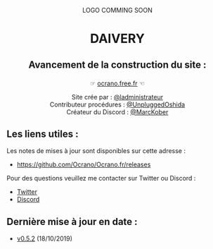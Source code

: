 <p align="center">
    LOGO COMMING SOON
</p>
<div align="center" ><h1 size="50px"  >DAIVERY  

## Avancement de la construction du site :</b></p>

☞ [ocrano.free.fr](http://ocrano.free.fr) ☜<br/>

Site crée par : [@ladministrateur](https://twitter.com/Ladministrateur)<br/>
Contributeur procédures : [@UnpluggedOshida](https://twitter.com/UnpluggedOshida) <br/>
Créateur du Discord : [@MarcKober](https://twitter.com/Mantis06670)<br/></div>


## Les liens utiles :

Les notes de mises à jour sont disponibles sur cette adresse :
* https://github.com/Ocrano/Ocrano.fr/releases

Pour des questions veuillez me contacter sur Twitter ou Discord :
* [Twitter](https://twitter.com/Ladministrateur)
* [Discord](https://discord.gg/753t4EF)

## Dernière mise à jour en date : 
* [v0.5.2](https://github.com/Ocrano/Ocrano.fr/releases/tag/v0.5.2) (18/10/2019)
